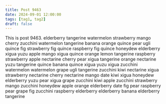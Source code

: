 ```yaml
---
title: Post 9463
date: 2024-09-01 12:00:00
tags: [tag1, tag2]
draft: false
---
```

This is post 9463.
elderberry
tangerine
watermelon
strawberry
mango
cherry
zucchini
watermelon
tangerine
banana
orange
quince
pear
ugli
quince
fig
strawberry
fig
quince
raspberry
fig
quince
honeydew
elderberry
xigua
yuzu
apple
mango
xigua
quince
orange
lemon
tangerine
raspberry
strawberry
apple
nectarine
cherry
pear
xigua
tangerine
orange
nectarine
yuzu
tangerine
quince
banana
quince
xigua
yuzu
xigua
zucchini
watermelon
watermelon
grape
ugli
tangerine
zucchini
kiwi
nectarine
xigua
strawberry
nectarine
cherry
nectarine
mango
date
kiwi
xigua
honeydew
elderberry
yuzu
pear
xigua
grape
zucchini
kiwi
apple
zucchini
strawberry
mango
zucchini
honeydew
apple
orange
elderberry
date
fig
pear
raspberry
pear
grape
fig
zucchini
raspberry
elderberry
elderberry
banana
elderberry
tangerine
